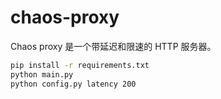 # chaos-proxy

Chaos proxy 是一个带延迟和限速的 HTTP 服务器。

```bash
pip install -r requirements.txt
python main.py
python config.py latency 200
```
